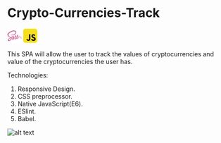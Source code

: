 # Crypto-Currencies-Track  &nbsp;   
  ![Screenshot](sass32.png)     ![Screenshot](javascript.png) 

This SPA will allow the user to track the values of cryptocurrencies and value of the cryptocurrencies the user has.

Technologies: 
1. Responsive Design.
2. CSS preprocessor.
3. Native JavaScript(E6).
4. ESlint.
5. Babel.


![alt text](https://cryptoformatics.com/wp-content/uploads/2019/06/mother-btc.jpg)

